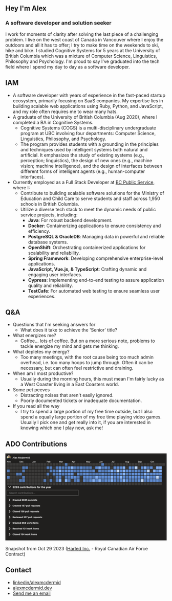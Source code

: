## Hey I'm Alex
### A software developer and solution seeker
I work for moments of clarity after solving the last piece of a challenging problem. I live on the west coast of Canada in Vancouver where I enjoy the outdoors and all it has to offer; I try to make time on the weekends to ski, hike and bike. I studied Cognitive Systems for 5 years at the University of British Columbia which was a mixture of Computer Science, Linguistics, Philosophy and Psychology. I'm proud to say I've graduated into the tech field where I spend my day to day as a software developer. 

## IAM
- A software developer with years of experience in the fast-paced startup ecosystem, primarily focusing on SaaS companies. My expertise lies in building scalable web applications using Ruby, Python, and JavaScript, and my role often requires me to wear many hats.
- A graduate of the University of British Columbia (Aug 2020), where I completed a BA in Cognitive Systems.
  - Cognitive Systems (COGS) is a multi-disciplinary undergraduate program at UBC involving four departments: Computer Science, Linguistics, Philosophy, and Psychology.
  - The program provides students with a grounding in the principles and techniques used by intelligent systems both natural and artificial. It emphasizes the study of existing systems (e.g., perception; linguistics), the design of new ones (e.g., machine vision; machine intelligence), and the design of interfaces between different forms of intelligent agents (e.g., human-computer interfaces).
- Currently employed as a Full Stack Developer at [BC Public Service](https://www.linkedin.com/company/bc-public-service/), where I:
  - Contribute to building scalable software solutions for the Ministry of Education and Child Care to serve students and staff across 1,950 schools in British Columbia.
  - Utilize a diverse tech stack to meet the dynamic needs of public service projects, including:
    - **Java**: For robust backend development.
    - **Docker**: Containerizing applications to ensure consistency and efficiency.
    - **PostgreSQL & OracleDB**: Managing data in powerful and reliable database systems.
    - **OpenShift**: Orchestrating containerized applications for scalability and reliability.
    - **Spring Framework**: Developing comprehensive enterprise-level applications.
    - **JavaScript, Vue.js, & TypeScript**: Crafting dynamic and engaging user interfaces.
    - **Cypress**: Implementing end-to-end testing to assure application quality and reliability.
    - **TestCafe**: For automated web testing to ensure seamless user experiences.

## Q&A
- Questions that I'm seeking answers for
    - What does it take to achieve the 'Senior' title?
- What energizes me?
    - Coffee... lots of coffee. But on a more serious note, problems to tackle energize my mind and gets me thinking.
- What depletes my energy?
    - Too many meetings, with the root cause being too much admin overhead, i.e. too many hoops to jump through. Often it can be necessary, but can often feel restrictive and draining.
- When am I most productive?
    - Usually during the morning hours, this must mean I'm fairly lucky as a West Coaster living in a East Coasters world.
- Some pet peeves
    - Distracting noises that aren't easily ignored.
    - Poorly documented tickets or inadequate documentation.
- If you read all the way
    - I try to spend a large portion of my free time outside, but I also spend a equally large portion of my free time playing video games. Usually I pick one and get really into it, if you are interested in knowing which one I play now, ask me!

## ADO Contributions
![ADO Contributions](https://github.com/alexmcdermid/alexmcdermid/blob/main/ADOContributionsOct29.png?raw=true)

Snapshot from Oct 29 2023 ([Harled Inc.](https://www.harled.ca/) - Royal Canadian Air Force Contract)

## Contact
- [linkedin/alexmcdermid](https://www.linkedin.com/in/alexmcdermid/)
- [alexmcdermid.dev](https://www.alexmcdermid.dev/)
- [Send me an email](mailto:alexander.mcdermid@alumni.ubc.ca)
